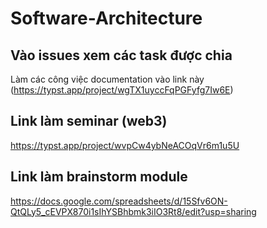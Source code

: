# Software-Architecture
## Vào issues xem các task được chia
Làm các công việc documentation vào link này (https://typst.app/project/wgTX1uyccFqPGFyfg7Iw6E)

## Link làm seminar (web3)
https://typst.app/project/wvpCw4ybNeACOqVr6m1u5U

## Link làm brainstorm module
https://docs.google.com/spreadsheets/d/15Sfv6ON-QtQLy5_cEVPX870i1sIhYSBhbmk3iIO3Rt8/edit?usp=sharing
